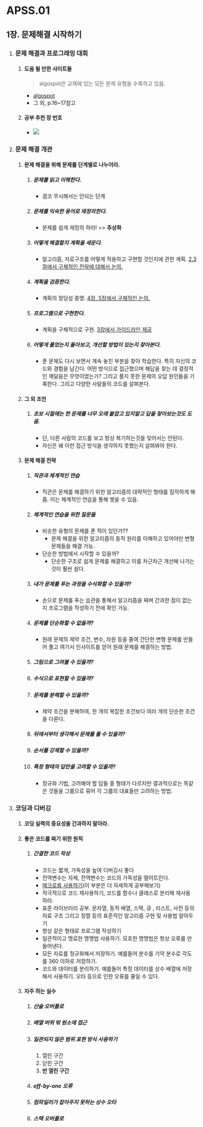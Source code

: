 # APSS.01

## 1장. 문제해결 시작하기

1. ### 문제 해결과 프로그래밍 대회

   1. #### 도움 될 만한 사이트들

      > algospot은 교재에 있는 모든 문제 유형을 수록하고 있음.

      - [algospot](http://algospot.com)
      - 그 외,  p.16~17참고

   2. #### 공부 추천 장 번호

      - ![](C:\SSAFY\work\algorithm\KakaoTalk_20190105_175936241.jpg)

2. ### 문제 해결 개관

   1. #### 문제 해결을 위해 문제를 단계별로 나누어라.

      1. ##### 문제를 읽고 이해한다.

         - 결코 무시해서는 안되는 단계

      2. ##### 문제를 익숙한 용어로 재정의한다.

         - 문제를 쉽게 재정의 하라! => **추상화**

      3. ##### 어떻게 해결할지 계획을 세운다.

         - 알고리즘, 자료구조를 어떻게 적용하고 구현할 것인지에 관한 계획. <u>2.3절에서 구체적인 전략에 대해서 논의.</u>

      4. ##### 계획을 검증한다.

         - 계획의 정당성 증명. <u>4장, 5장에서 구체적인 논의.</u>

      5. ##### 프로그램으로 구현한다.

         - 계획을 구체적으로 구현. <u>3장에서 가이드라인 제공</u>

      6. ##### 어떻게 풀었는지 돌아보고, 개선할 방법이 있는지 찾아본다.

         - 푼 문제도 다시 보면서 계속 놓친 부분을 찾아 학습한다. 특히 자신의 코드와 경험을 남긴다. 어떤 방식으로 접근했으며 해답을 찾는 데 결정적인 깨달음은 무엇이었는가? 그리고 풀지 못한 문제의 오답 원인들을 기록한다. 그리고 다양한 사람들의 코드를 살펴본다.

   2. #### 그 외 조언

      1. ##### 초보 시절에는 한 문제를 너무 오래 붙잡고 있지말고 답을 찾아보는것도 도움.

         - 단, 다른 사람의 코드를 보고 항상 복기하는것을 잊어서는 안된다.
         - 자신은 왜 이런 접근 방식을 생각하지 못했는지 살펴봐야 한다.

   3. #### 문제 해결 전략

      1. ##### 직관과 체계적인 연습

         - 직관은 문제를 해결하기 위한 알고리즘의 대략적인 형태를 짐작하게 해줌. 이는 체계적인 연습을 통해 쌓을 수 있음.

      2. ##### 체계적인 연습을 위한 질문들

         - 비슷한 유형의 문제를 푼 적이 있던가??
           - 문제 해결을 위한 알고리즘의 동작 원리를 이해하고 있어야만 변형 문제들을 해결 가능.
         - 단순한 방법에서 시작할 수 있을까?
           - 단순한 구조로 쉽게 문제를 해결하고 이를 차근차근 개선해 나가는것이 훨씬 쉽다.

      3. ##### 내가 문제를 푸는 과정을 수식화할 수 있을까?

         - 손으로 문제를 푸는 습관을 통해서 알고리즘을 짜며 간과한 점이 없는지 프로그램을 작성하기 전에 확인 가능.

      4. ##### 문제를 단순화할 수 없을까?

         - 원래 문제의 제약 조건, 변수, 차원 등을 줄여 간단한 변형 문제를 만들어 풀고 여기서 인사이트를 얻어 원래 문제를 해결하는 방법.

      5. ##### 그림으로 그려볼 수  있을까?

      6. ##### 수식으로 표현할 수 있을까?

      7. ##### 문제를 분해할 수 있을까?

         - 제약 조건을 분해하여, 한 개의 복잡한 조건보다 여러 개의 단순한 조건을 다룬다.

      8. ##### 뒤에서부터 생각해서 문제를 풀 수 있을까?

      9. ##### 순서를 강제할 수 있을까?

      10. ##### 특정 형태의 답만을 고려할 수 있을까?

          - 정규화 기법, 고려해야 할 답들 중 형태가 다르지만 결과적으로는 똑같은 것들을 그룹으로 묶어 각 그룹의 대표들만 고려하는 방법.

3. ### 코딩과 디버깅

   1. #### 코딩 실력의 중요성을 간과하지 말아라.

   2. #### 좋은 코드를 짜기 위한 원칙

      1. ##### 간결한 코드 작성

         - 코드는 짧게, 가독성을 높여 디버깅시 좋다
         - 전역변수는 자제, 전역변수는 코드의 가독성을 떨어트린다.
         - <u>매크로를 사용하기</u>(이 부분은 더 자세하게 공부해보기)
         - 적극적으로 코드 재사용하기, 코드를 함수나 클래스로 분리해 재사용 하라.
         - 표준 라이브러리 공부. 문자열, 동적 배열, 스택, 큐 , 리스트, 사전 등의 자료 구조 그리고 정렬 등의 표준적인 알고리즘 구현 및 사용법 알아두기
         - 항상 같은 형태로 프로그램 작성하기
         - 일관적이고 명료한 명명법 사용하기. 모호한 명명법은 항상 오류를 만들어낸다.
         - 모든 자료를 정규화해서 저장하기. 예를들어 분수를 기약 분수로 각도를 360 이하로 저장하기.
         - 코드와 데이터를 분리하기. 예를들어 특정 데이터를 상수 배열에 저장해서 사용하기. 오타 등으로 인한 오류를 줄일 수 있다.

   3. #### 자주 하는 실수

      1. ##### 산술 오버플로

      2. ##### 배열 버위 밖 원소에 접근

      3. ##### 일관되지 않은 범위 표현 방식 사용하기

         1. 열린 구간
         2. 닫힌 구간
         3. **반 열린 구간**

      4. ##### off-by-one 오류

      5. ##### 컴파일러가 잡아주지 못하는 상수 오타

      6. ##### 스택 오버플로
